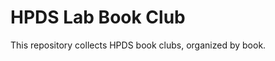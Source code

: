 
# HPDS Lab Book Club

<!-- badges: start -->
<!-- badges: end -->

This repository collects HPDS book clubs, organized by book.
